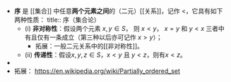 - **序** 是 [[集合]] 中任意**两个元素之间**的（二元）[[关系]]，记作 $<$，它具有如下两种性质：
  title:: 序（集合论）
	- (i) **非对称性**：假设两个元素 $x, y \in S$， 则 $x<y$， $x=y$ 和 $y<x$ 三者中有且仅有一条成立（第三种以后亦可记作 $x>y$）；
		- 拓展：一般二元关系中的[[非对称性]]。
	- (ii) **传递性**：假设$x, y,z \in S$，$x<y$ 且 $y<z$，则有$x<z$。
-
- 拓展： https://en.wikipedia.org/wiki/Partially_ordered_set